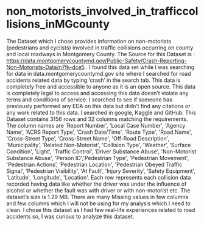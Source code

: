 # non_motorists_involved_in_trafficcollisions_inMGcounty
The Dataset which I chose provides information on non-motorists (pedestrians and cyclists) involved in traffic collisions occurring on county and local roadways in Montgomery County. The Source for this Dataset is : https://data.montgomerycountymd.gov/Public-Safety/Crash-Reporting-Non-Motorists-Data/n7fk-dce5 . I found this data set while I was searching for data in data.montgomerycountymd.gov site where I searched for road accidents related data by typing ‘crash’ in the search tab. This data is completely free and accessible to anyone as it is an open source. This data is completely legal to access and accessing this data doesn’t violate any terms and conditions of service. I searched to see if someone has previously performed any EDA on this data but didn’t find any citations or any work related to this data. I searched in google, Kaggle and GitHub. This Dataset contains 3156 rows and 32 columns matching the requirements. The column names are 'Report Number', 'Local Case Number', 'Agency Name', 'ACRS Report Type’, ‘Crash Date/Time', 'Route Type', 'Road Name', 'Cross-Street Type’, ‘Cross-Street Name', 'Off-Road Description', 'Municipality’, ‘Related Non-Motorist', 'Collision Type', 'Weather’, ‘Surface Condition', 'Light', 'Traffic Control’, ‘Driver Substance Abuse', 'Non-Motorist Substance Abuse', 'Person ID','Pedestrian Type', 'Pedestrian Movement', 'Pedestrian Actions’, ‘Pedestrian Location', 'Pedestrian Obeyed Traffic Signal’, ‘Pedestrian Visibility', 'At Fault', 'Injury Severity’, ‘Safety Equipment', 'Latitude', 'Longitude', 'Location'. Each row represents each collision data recorded having data like whether the driver was under the influence of alcohol or whether the fault was with driver or with non-motorist etc. The dataset’s size is 1.29 MB. There are many Missing values in few columns and few columns which I will not be using for my analysis which I need to clean. I chose this dataset as I had few real-life experiences related to road accidents so, I was curious to analyze this dataset.
